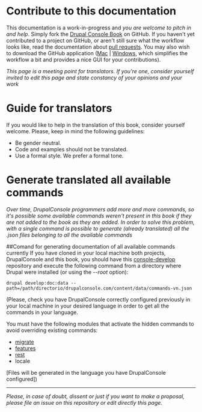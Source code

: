# Contribute to this documentation
This documentation is a work-in-progress and *you are welcome to pitch in and help*. Simply fork the [Drupal Console Book](https://github.com/hechoendrupal/drupal-console-book "(i.e. this documentation)") on GitHub. If you haven't yet contributed to a project on GitHub, or aren't still sure what the workflow looks like, read the documentation about [pull requests](https://help.github.com/articles/using-pull-requests/). You may also wish to download the GitHub application ([Mac](https://mac.github.com) | [Windows](https://windows.github.com), which simplifies the workflow a bit and provides a nice GUI for your contributions).

*This page is a meeting point for translators. If you're one, consider yourself invited to edit this page and state constancy of your opinions and your work*

# Guide for translators
If you would like to help in the translation of this book, consider yourself welcome. Please, keep in mind the following guidelines:

* Be gender neutral.
* Code and examples should not be translated.
* Use a formal style. We prefer a formal tone.

# Generate translated all available commands
*Over time, DrupalConsole programmers add more and more commands, so it's possible some available commands weren't present in this book if they are not added to the book as they are added.
In order to solve this problem, with a single command is possible to generate (already translated) all the .json files belonging to all the available commands*

##Comand for generating documentation of all available commands currently
If you have cloned in your local machine both projects, DrupalConsole and this book, you should have this [console-develop](https://github.com/weknowinc/drupal-console-develop) repository and execute the following command from a directory where Drupal were installed (or using the *--root* option):

``` drupal develop:doc:data --path=/path/directorio/drupalconsole.com/content/data/commands-vn.json ```

(Please, check you have DrupalConsole correctly configured previously in your local machine in your desired language in order to get all the commands in your language.

 You must have the following modules that activate the hidden commands to avoid overriding existing commands:
* [migrate](https://www.drupal.org/project/migrate)
* [features](https://www.drupal.org/project/features)
* [rest](https://www.drupal.org/docs/8/core/modules/rest)
* locale

[Files will be generated in the language you have DrupalConsole configured])

___
*Please, in case of doubt, dissent or just if you want to make a proposal, please file an issue on this repository or edit directly this page.*